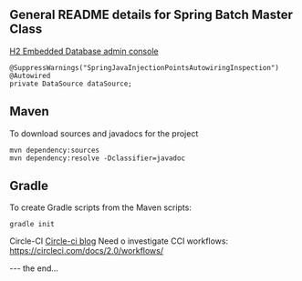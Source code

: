 General README details for Spring Batch Master Class
----------------------------------------------------

[H2 Embedded Database admin console](http://localhost:8080/admin/h2/logout.do?jsessionid=d06adccac6d5f8590f806966ed7272ed)



    @SuppressWarnings("SpringJavaInjectionPointsAutowiringInspection")
    @Autowired
    private DataSource dataSource;


Maven
-----

To download sources and javadocs for the project

    mvn dependency:sources
    mvn dependency:resolve -Dclassifier=javadoc


Gradle
------
To create Gradle scripts from the Maven scripts:

    gradle init


Circle-CI
    [Circle-ci blog](https://medium.com/@ayltai/all-you-need-to-know-about-circleci-2-0-with-firebase-test-lab-2a66785ff3c2)
Need o investigate CCI workflows:
https://circleci.com/docs/2.0/workflows/

--- the end...